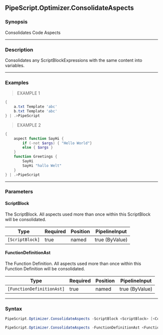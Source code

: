 PipeScript.Optimizer.ConsolidateAspects
---------------------------------------




### Synopsis
Consolidates Code Aspects



---


### Description

Consolidates any ScriptBlockExpressions with the same content into variables.



---


### Examples
> EXAMPLE 1

```PowerShell
{        
    a.txt Template 'abc'
    b.txt Template 'abc'
} | .>PipeScript
```
> EXAMPLE 2

```PowerShell
{
    aspect function SayHi {
        if (-not $args) { "Hello World"}
        else { $args }
    }
    function Greetings {
        SayHi
        SayHi "hallo Welt"
    }
} | .>PipeScript
```


---


### Parameters
#### **ScriptBlock**

The ScriptBlock.  All aspects used more than once within this ScriptBlock will be consolidated.






|Type           |Required|Position|PipelineInput |
|---------------|--------|--------|--------------|
|`[ScriptBlock]`|true    |named   |true (ByValue)|



#### **FunctionDefinitionAst**

The Function Definition.  All aspects used more than once within this Function Definition will be consolidated.






|Type                     |Required|Position|PipelineInput |
|-------------------------|--------|--------|--------------|
|`[FunctionDefinitionAst]`|true    |named   |true (ByValue)|





---


### Syntax
```PowerShell
PipeScript.Optimizer.ConsolidateAspects -ScriptBlock <ScriptBlock> [<CommonParameters>]
```
```PowerShell
PipeScript.Optimizer.ConsolidateAspects -FunctionDefinitionAst <FunctionDefinitionAst> [<CommonParameters>]
```
